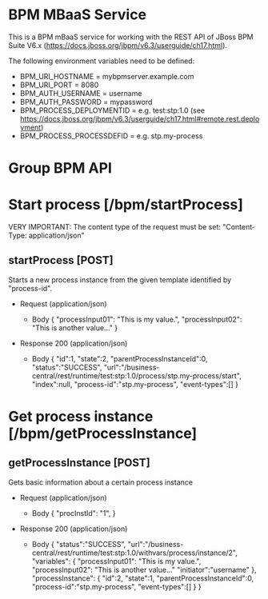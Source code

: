 # BPM MBaaS Service

This is a BPM mBaaS service for working with the REST API of JBoss BPM Suite V6.x (https://docs.jboss.org/jbpm/v6.3/userguide/ch17.html).

The following environment variables need to be defined:
- BPM\_URI\_HOSTNAME = mybpmserver.example.com
- BPM\_URI\_PORT = 8080
- BPM\_AUTH\_USERNAME = username
- BPM\_AUTH\_PASSWORD = mypassword
- BPM\_PROCESS\_DEPLOYMENTID = e.g. test:stp:1.0 (see https://docs.jboss.org/jbpm/v6.3/userguide/ch17.html#remote.rest.deployment)
- BPM\_PROCESS\_PROCESSDEFID = e.g. stp.my-process

# Group BPM API

# Start process [/bpm/startProcess]

VERY IMPORTANT: The content type of the request must be set: "Content-Type: application/json"

## startProcess [POST]

Starts a new process instance from the given template identified by "process-id".

+ Request (application/json)
    + Body
            {
              "processInput01": "This is my value.",
              "processInput02": "This is another value..."
            }

+ Response 200 (application/json)
    + Body
            {
              "id":1,
              "state":2,
              "parentProcessInstanceId":0,
              "status":"SUCCESS",
              "url":"/business-central/rest/runtime/test:stp:1.0/process/stp.my-process/start",
              "index":null,
              "process-id":"stp.my-process",
              "event-types":[]
            }

# Get process instance [/bpm/getProcessInstance]

## getProcessInstance [POST]

Gets basic information about a certain process instance

+ Request (application/json)
    + Body
            {
              "procInstId": "1",
            }

+ Response 200 (application/json)
    + Body
            {
              "status":"SUCCESS",
              "url":"/business-central/rest/runtime/test:stp:1.0/withvars/process/instance/2",
              "variables":
                {
                  "processInput01": "This is my value.",
                  "processInput02": "This is another value..."
                  "initiator":"username"
                },
              "processInstance":
                {
                  "id":2,
                  "state":1,
                  "parentProcessInstanceId":0,
                  "process-id":"stp.my-process",
                  "event-types":[]
                }
            }
